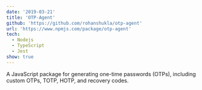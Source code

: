 ```yaml
---
date: '2019-03-21'
title: 'OTP-Agent'
github: 'https://github.com/rohanshukla/otp-agent'
url: 'https://www.npmjs.com/package/otp-agent'
tech:
  - Nodejs
  - TypeScript
  - Jest
show: true
---
```


A JavaScript package for generating one-time passwords (OTPs), including custom OTPs, TOTP, HOTP, and recovery codes.
